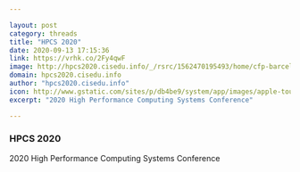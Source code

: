 ```yaml
---

layout: post
category: threads
title: "HPCS 2020"
date: 2020-09-13 17:15:36
link: https://vrhk.co/2Fy4qwF
image: http://hpcs2020.cisedu.info/_/rsrc/1562470195493/home/cfp-barcelona.png?height=290&width=400
domain: hpcs2020.cisedu.info
author: "hpcs2020.cisedu.info"
icon: http://www.gstatic.com/sites/p/db4be9/system/app/images/apple-touch-icon.png
excerpt: "2020 High Performance Computing Systems Conference"

---
```


### HPCS 2020

2020 High Performance Computing Systems Conference